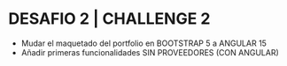# DESAFIO 2 | CHALLENGE 2

-   Mudar el maquetado del portfolio en BOOTSTRAP 5 a ANGULAR 15
-   Añadir primeras funcionalidades SIN PROVEEDORES (CON ANGULAR)